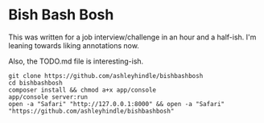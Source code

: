 # Bish Bash Bosh

This was written for a job interview/challenge in an hour and a half-ish.  I'm leaning towards liking annotations now.

Also, the TODO.md file is interesting-ish.


```
git clone https://github.com/ashleyhindle/bishbashbosh
cd bishbashbosh
composer install && chmod a+x app/console
app/console server:run
open -a "Safari" "http://127.0.0.1:8000" && open -a "Safari" "https://github.com/ashleyhindle/bishbashbosh"
```